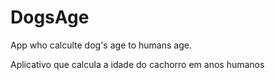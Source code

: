 # DogsAge

App who calculte dog's age to humans age.

Aplicativo que calcula a idade do cachorro em anos humanos
